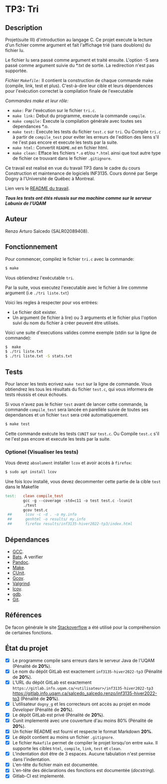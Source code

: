 # TP3: Tri

## Description

Projet(suite III) d'introduction au langage C. Ce projet execute la lecture d'un fichier comme argument et fait l'affichage trié (sans doublons) du fichier lu.

Le fichier lu sera passé comme argument et traité ensuite.
L'option -S sera passé comme argument suivie du *.txt de sortie.
La redirection n'est pas supportée.

*Fichier `Makefile:`*
Il contient la construction de chaque commande make (compile, link, test et plus). C'est-à-dire leur cible et leurs dépendences pour l'exécution correctet la compilation finale de l'executable

*Commandes make et leur rôle:*

* `make:` Par l'exécution sur le fichier `tri.c`.
* `make link:` Debut du programme, execute la commande `compile`.
* `make compile:` Execute la compilation générale avec toutes ses dependances \*.o.
* `make test:` Execute les tests du fichier `test.c` sur `tri`. Ou Compile 
`tri.c` à partir de `compile_test` pour eviter les erreurs de l'edition des liens s'il ne l'est pas encore et execute les tests par la suite.
* `make html:` Convertit `README.md` en fichier html.
* `make clean:` Efface les fichiers `*.o` et/ou `*.html` ainsi que tout autre type de fichier
ce trouvant dans le fichier `.gitignore`.

Ce travail est realisé en vue du travail TP3 dans le cadre du cours Construction et
maintenance de logiciels INF3135. Cours donné par Serge Dogny à l'Université de Québec à Montreal.

Lien vers le [README du travail](https://gitlab.info.uqam.ca/salcedo_salcedo.renzo/inf3135-hiver2022-tp3/-/blob/main/README.md).

***Tous les tests ont étés réussis sur ma machine comme sur le serveur Labunix de l'UQAM***

## Auteur

Renzo Arturo Salcedo (SALR02089408).

## Fonctionnement

Pour commencer, compilez le fichier `tri.c` avec la commande:
```sh
$ make
```
Vous obtiendrez l'exécutable `tri`. 

Par la suite, vous executez l'executable avec le fichier à lire commme argument (i.e `./tri liste.txt`)

Voici les regles à respecter pour vos entrées:

* Le fichier doit exister.
* Un argument (le fichier à lire) ou 3 arguments et le fichier plus l'option suivi du nom du fichier à créer peuvent être utilisés.

Voici une suite d'executions valides comme exemple (stdin sur la ligne de commande):
```sh
$  make 
$ ./tri liste.txt
$ ./tri liste.txt -S stats.txt
```

## Tests

Pour lancer les tests ecrivez `make test` sur la ligne de commande.
Vous obtiendrez les tous les résultats du fichier `test.c`, qui vous informera de tests réussis et ceux échoués.

Si vous n'avez pas le fichier `test` avant de lancer cette commande, la 
commande `compile_test` sera lancée en parellèle suivie de toutes ses dependances et 
un fichier `test` sera créé automatiquement. 
```sh
$ make test
``` 
Cette commande exécute les tests `CUNIT` sur `test.c`. Ou Compile 
`test.c` s'il ne l'est pas encore et execute les tests par la suite.

### Optionel (Visualiser les tests)
Vous devez `absolument` installer `lcov` et avoir accès à `firefox`:
```sh
$ sudo apt install lcov
``` 
Une fois lcov installé, vous devez decommenter cette partie de la cible `test` dans le Makefile
```Makefile
test:   clean compile_test
        gcc -g --coverage -std=c11 -o test test.c -lcunit       
        ./test 
        gcov test.c
 ##      lcov -c -d . -o my.info
 ##      genhtml -o results/ my.info
 ##      firefox results/inf3135-hiver2022-tp3/index.html
``` 

## Dépendances

* [GCC](https://gcc.gnu.org/).
* [Bats](https://github.com/bats-core/bats-core). A verifier
* [Pandoc](https://pandoc.org/).
* [Make](https://www.gnu.org/software/make/).
* [CUnit](http://cunit.sourceforge.net/).
* [Gcov](https://gcc.gnu.org/onlinedocs/gcc/Gcov.html).
* [Valgrind](https://valgrind.org/).
* [lcov](http://ltp.sourceforge.net/coverage/lcov.php).
* [gdb](https://www.sourceware.org/gdb/).
* [Git](https://git-scm.com/).
 

## Références

De facon générale le site [Stackoverflow](https://stackoverflow.com/) a été utilisé pour la 
compréhension de certaines fonctions. 

## État du projet

* [X] Le programme compile sans erreurs dans le serveur Java de l'UQAM (Pénalité de
  **20%**).
* [X] Le nom du dépôt GitLab est exactement `inf3135-hiver2022-tp3` (Pénalité de
  **20%**).
* [X] L'URL du dépôt GitLab est exactement `https://gitlab.info.uqam.ca/<utilisateur>/inf3135-hiver2022-tp3`
https://gitlab.info.uqam.ca/salcedo_salcedo.renzo/inf3135-hiver2022-tp3
  (Pénalité de **20%**).
* [X] L'utilisateur `dogny_g` et les correcteurs ont accès au projet en mode *Developer*
  (Pénalité de **20%**).
* [X] Le dépôt GitLab est privé (Pénalité de **20%**).
* [X] Cunit implementé avec une couverture d'au moins 80% (Pénalité de **20%**).
* [X] Un fichier README est fourni et respecte le format Markdown **20%**.
* [X] Le dépôt contient au moins un fichier `.gitignore`.
* [X] Le fichier `Makefile` permet de compiler le projet lorsqu'on entre
  `make`. Il supporte les cibles `html`, `compile`, `link`, `test` et `clean`.
* [X] L'indentation doit être de 3 espaces. Aucune tabulation n'est permise dans l'indentation.
* [X] L'en-tête du fichier main est documentée.
* [X] L'en-tête des déclarations des fonctions est documentée (*docstring*).
* [X] Gitlab-CI est implementé.
